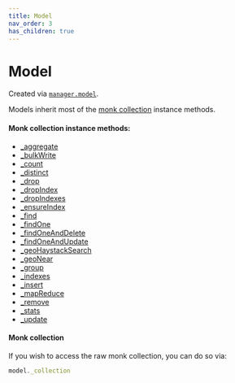 ```yaml
---
title: Model
nav_order: 3
has_children: true
---
```


# Model

Created via [`manager.model`](/manager/model). 

Models inherit most of the [monk collection](https://automattic.github.io/monk/docs/collection/) instance methods.

#### Monk collection instance methods:
  * [_aggregate](https://automattic.github.io/monk/docs/collection/aggregate.html)
  * [_bulkWrite](https://automattic.github.io/monk/docs/collection/bulkWrite.html)
  * [_count](https://automattic.github.io/monk/docs/collection/count.html)
  * [_distinct](https://automattic.github.io/monk/docs/collection/distinct.html)
  * [_drop](https://automattic.github.io/monk/docs/collection/drop.html)
  * [_dropIndex](https://automattic.github.io/monk/docs/collection/dropIndex.html)
  * [_dropIndexes](https://automattic.github.io/monk/docs/collection/dropIndexes.html)
  * [_ensureIndex](https://automattic.github.io/monk/docs/collection/ensureIndex.html)
  * [_find](https://automattic.github.io/monk/docs/collection/find.html)
  * [_findOne](https://automattic.github.io/monk/docs/collection/findOne.html)
  * [_findOneAndDelete](https://automattic.github.io/monk/docs/collection/findOneAndDelete.html)
  * [_findOneAndUpdate](https://automattic.github.io/monk/docs/collection/findOneAndUpdate.html)
  * [_geoHaystackSearch](https://automattic.github.io/monk/docs/collection/geoHaystackSearch.html)
  * [_geoNear](https://automattic.github.io/monk/docs/collection/geoNear.html)
  * [_group](https://automattic.github.io/monk/docs/collection/group.html)
  * [_indexes](https://automattic.github.io/monk/docs/collection/indexes.html)
  * [_insert](https://automattic.github.io/monk/docs/collection/insert.html)
  * [_mapReduce](https://automattic.github.io/monk/docs/collection/mapReduce.html)
  * [_remove](https://automattic.github.io/monk/docs/collection/remove.html)
  * [_stats](https://automattic.github.io/monk/docs/collection/stats.html)
  * [_update](https://automattic.github.io/monk/docs/collection/update.html)

#### Monk collection
 
If you wish to access the raw monk collection, you can do so via:
```js
model._collection
```
